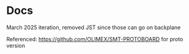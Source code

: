 # Docs

March 2025 iteration, removed JST since those can go on backplane

Referenced: https://github.com/OLIMEX/SMT-PROTOBOARD for proto version
